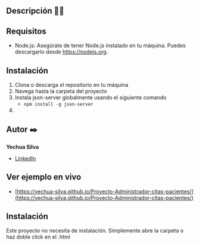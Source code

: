 ## Descripción 🐶📅

## Requisitos
 - Node.js: Asegúrate de tener Node.js instalado en tu máquina. Puedes descargarlo desde https://nodejs.org.

## Instalación
 1. Clona o descarga el repositorio en tu máquina
 2. Navega hasta la carpeta del proyecto
 3. Instala json-server globalmente usando el siguiente comando 
    - <code>npm install -g json-server</code>
4. 
## Autor ✒️
**Yechua Silva**

* [LinkedIn](https://www.linkedin.com/in/yechua-silva/)

## Ver ejemplo en vivo 
- [https://yechua-silva.github.io/Proyecto-Administrador-citas-pacientes/](https://yechua-silva.github.io/Proyecto-Administrador-citas-pacientes/)

## Instalación 
Este proyecto no necesita de instalación. Simplemente abre la carpeta o haz doble click en el .html